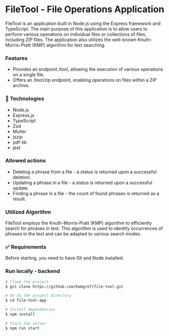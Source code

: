 # FileTool - File Operations Application

FileTool is an application built in Node.js using the Express framework and TypeScript. The main purpose of this application is to allow users to perform various operations on individual files or collections of files, including ZIP files. The application also utilizes the well-known Knuth-Morris-Pratt (KMP) algorithm for text searching.

### Features

- Provides an endpoint /tool, allowing the execution of various operations on a single file.
- Offers an /tool/zip endpoint, enabling operations on files within a ZIP archive.

### 🚀 Technologies

- Node.js
- Express.js
- TypeScript
- Zod
- Multer
- jszip
- pdf-lib
- jest

### Allowed actions

- Deleting a phrase from a file - a status is returned upon a successful deletion.
- Updating a phrase in a file - a status is returned upon a successful update.
- Finding a phrase in a file - the count of found phrases is returned as a result.

### Utilized Algorithm

FileTool employs the Knuth-Morris-Pratt (KMP) algorithm to efficiently search for phrases in text. This algorithm is used to identify occurrences of phrases in the text and can be adapted to various search modes.

### ✅ Requirements

Before starting, you need to have Git and Node installed.

### Run locally - backend

```bash
# Clone the project
$ git clone https://github.com/Kamgre7/file-tool.git

# Go to the project directory
$ cd file-tool-app

# Install dependencies
$ npm install

# Start the server
$ npm run start
```
